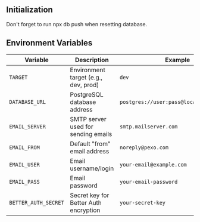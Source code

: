 ## Initialization

Don't forget to run npx db push when resetting database.

## Environment Variables

| Variable             | Description                           | Example                                  |
| -------------------- | ------------------------------------- | ---------------------------------------- |
| `TARGET`             | Environment target (e.g., dev, prod)  | `dev`                                    |
| `DATABASE_URL`       | PostgreSQL database address           | `postgres://user:pass@localhost:5432/db` |
| `EMAIL_SERVER`       | SMTP server used for sending emails   | `smtp.mailserver.com`                    |
| `EMAIL_FROM`         | Default "from" email address          | `noreply@pexo.com`                       |
| `EMAIL_USER`         | Email username/login                  | `your-email@example.com`                 |
| `EMAIL_PASS`         | Email password                        | `your-email-password`                    |
| `BETTER_AUTH_SECRET` | Secret key for Better Auth encryption | `your-secret-key`                        |
